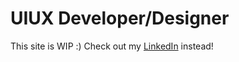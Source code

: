 # UIUX Developer/Designer
This site is WIP :)
Check out my [LinkedIn](https://www.linkedin.com/in/maddymichaela/) instead! 
